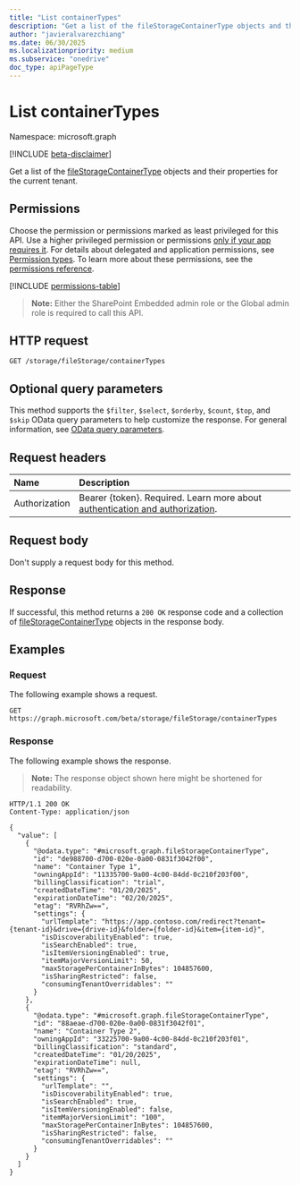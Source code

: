 ```yaml
---
title: "List containerTypes"
description: "Get a list of the fileStorageContainerType objects and their properties for the current tenant."
author: "javieralvarezchiang"
ms.date: 06/30/2025
ms.localizationpriority: medium
ms.subservice: "onedrive"
doc_type: apiPageType
---
```


# List containerTypes

Namespace: microsoft.graph

[!INCLUDE [beta-disclaimer](../../includes/beta-disclaimer.md)]

Get a list of the [fileStorageContainerType](../resources/filestoragecontainertype.md) objects and their properties for the current tenant.

## Permissions

Choose the permission or permissions marked as least privileged for this API. Use a higher privileged permission or permissions [only if your app requires it](/graph/permissions-overview#best-practices-for-using-microsoft-graph-permissions). For details about delegated and application permissions, see [Permission types](/graph/permissions-overview#permission-types). To learn more about these permissions, see the [permissions reference](/graph/permissions-reference).

<!-- {
  "blockType": "permissions",
  "name": "filestorage-list-containertypes-permissions"
}
-->
[!INCLUDE [permissions-table](../includes/permissions/filestorage-list-containertypes-permissions.md)]

>**Note:**
> Either the SharePoint Embedded admin role or the Global admin role is required to call this API.

## HTTP request

<!-- {
  "blockType": "ignored"
}
-->
``` http
GET /storage/fileStorage/containerTypes
```

## Optional query parameters

This method supports the `$filter`, `$select`, `$orderby`, `$count`, `$top`, and `$skip` OData query parameters to help customize the response. For general information, see [OData query parameters](/graph/query-parameters).

## Request headers

|Name|Description|
|:---|:---|
|Authorization|Bearer {token}. Required. Learn more about [authentication and authorization](/graph/auth/auth-concepts).|

## Request body

Don't supply a request body for this method.

## Response

If successful, this method returns a `200 OK` response code and a collection of [fileStorageContainerType](../resources/filestoragecontainertype.md) objects in the response body.

## Examples

### Request

The following example shows a request.
<!-- {
  "blockType": "request",
  "name": "list_filestoragecontainertype"
}
-->
``` http
GET https://graph.microsoft.com/beta/storage/fileStorage/containerTypes
```

### Response

The following example shows the response.
>**Note:** The response object shown here might be shortened for readability.
<!-- {
  "blockType": "response",
  "truncated": true,
  "@odata.type": "Collection(microsoft.graph.fileStorageContainerType)"
}
-->
``` http
HTTP/1.1 200 OK
Content-Type: application/json

{
  "value": [
    {
      "@odata.type": "#microsoft.graph.fileStorageContainerType",
      "id": "de988700-d700-020e-0a00-0831f3042f00",
      "name": "Container Type 1",
      "owningAppId": "11335700-9a00-4c00-84dd-0c210f203f00",
      "billingClassification": "trial",
      "createdDateTime": "01/20/2025",
      "expirationDateTime": "02/20/2025",
      "etag": "RVRhZw==",
      "settings": {
        "urlTemplate": "https://app.contoso.com/redirect?tenant={tenant-id}&drive={drive-id}&folder={folder-id}&item={item-id}",
        "isDiscoverabilityEnabled": true,
        "isSearchEnabled": true,
        "isItemVersioningEnabled": true,
        "itemMajorVersionLimit": 50,
        "maxStoragePerContainerInBytes": 104857600,
        "isSharingRestricted": false,
        "consumingTenantOverridables": ""
      }
    },
    {
      "@odata.type": "#microsoft.graph.fileStorageContainerType",
      "id": "88aeae-d700-020e-0a00-0831f3042f01",
      "name": "Container Type 2",
      "owningAppId": "33225700-9a00-4c00-84dd-0c210f203f01",
      "billingClassification": "standard",
      "createdDateTime": "01/20/2025",
      "expirationDateTime": null,
      "etag": "RVRhZw==",
      "settings": {
        "urlTemplate": "",
        "isDiscoverabilityEnabled": true,
        "isSearchEnabled": true,
        "isItemVersioningEnabled": false,
        "itemMajorVersionLimit": "100",
        "maxStoragePerContainerInBytes": 104857600,
        "isSharingRestricted": false,
        "consumingTenantOverridables": ""
      }
    }
  ]
}
```

